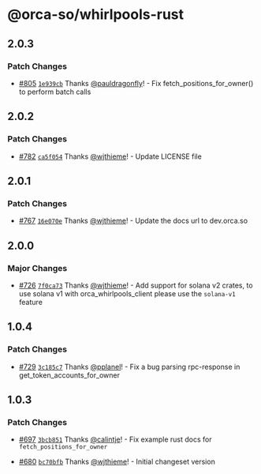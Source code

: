 # @orca-so/whirlpools-rust

## 2.0.3

### Patch Changes

- [#805](https://github.com/orca-so/whirlpools/pull/805) [`1e939cb`](https://github.com/orca-so/whirlpools/commit/1e939cb50a41f24240d46edf8a5601502c425f6f) Thanks [@pauldragonfly](https://github.com/pauldragonfly)! - Fix fetch_positions_for_owner() to perform batch calls

## 2.0.2

### Patch Changes

- [#782](https://github.com/orca-so/whirlpools/pull/782) [`ca5f054`](https://github.com/orca-so/whirlpools/commit/ca5f054066d34943eefe72228b442525e849eaeb) Thanks [@wjthieme](https://github.com/wjthieme)! - Update LICENSE file

## 2.0.1

### Patch Changes

- [#767](https://github.com/orca-so/whirlpools/pull/767) [`16e070e`](https://github.com/orca-so/whirlpools/commit/16e070e3f7099fcc653c791940d6f40b8472c9b2) Thanks [@wjthieme](https://github.com/wjthieme)! - Update the docs url to dev.orca.so

## 2.0.0

### Major Changes

- [#726](https://github.com/orca-so/whirlpools/pull/726) [`7f0ca73`](https://github.com/orca-so/whirlpools/commit/7f0ca73f49ce8354bb9156bba326cd5d9e93d665) Thanks [@wjthieme](https://github.com/wjthieme)! - Add support for solana v2 crates, to use solana v1 with orca_whirlpools_client please use the `solana-v1` feature

## 1.0.4

### Patch Changes

- [#729](https://github.com/orca-so/whirlpools/pull/729) [`3c185c7`](https://github.com/orca-so/whirlpools/commit/3c185c75cc8f1860befed2472c5ae99909683861) Thanks [@pplanel](https://github.com/pplanel)! - Fix a bug parsing rpc-response in get_token_accounts_for_owner

## 1.0.3

### Patch Changes

- [#697](https://github.com/orca-so/whirlpools/pull/697) [`3bcb851`](https://github.com/orca-so/whirlpools/commit/3bcb851f23776f765b2e6222ef0566c6a3123d3c) Thanks [@calintje](https://github.com/calintje)! - Fix example rust docs for `fetch_positions_for_owner`

- [#680](https://github.com/orca-so/whirlpools/pull/680) [`bc70bfb`](https://github.com/orca-so/whirlpools/commit/bc70bfb40068bb13282a92a7b36f501429470b27) Thanks [@wjthieme](https://github.com/wjthieme)! - Initial changeset version
